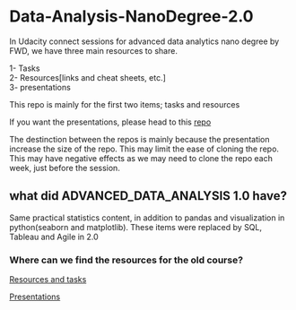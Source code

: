 # Data-Analysis-NanoDegree-2.0

In Udacity connect sessions for advanced data analytics nano degree by FWD, we have three main resources to share.

1- Tasks  
2- Resources[links and cheat sheets, etc.]  
3- presentations  

This repo is mainly for the first two items; tasks and resources

If you want the presentations, please head to this [repo](https://github.com/santarabantoosoo/Data-Analysis-NanoDegree-presentations-2.0)

The destinction between the repos is mainly because the presentation increase the size of the repo. This may limit the ease of cloning the repo. This may have negative effects as we may need to clone the repo each week, just before the session.

## what did ADVANCED_DATA_ANALYSIS 1.0 have?   

Same practical statistics content, in addition to pandas and visualization in python(seaborn and matplotlib). These items were replaced by SQL, Tableau and Agile in 2.0 

### Where can we find the resources for the old course?    

[Resources and tasks](https://github.com/santarabantoosoo/Data-Analysis-NanoDegree)

[Presentations](https://github.com/santarabantoosoo/Data-Analyst-ND-presentations)  
